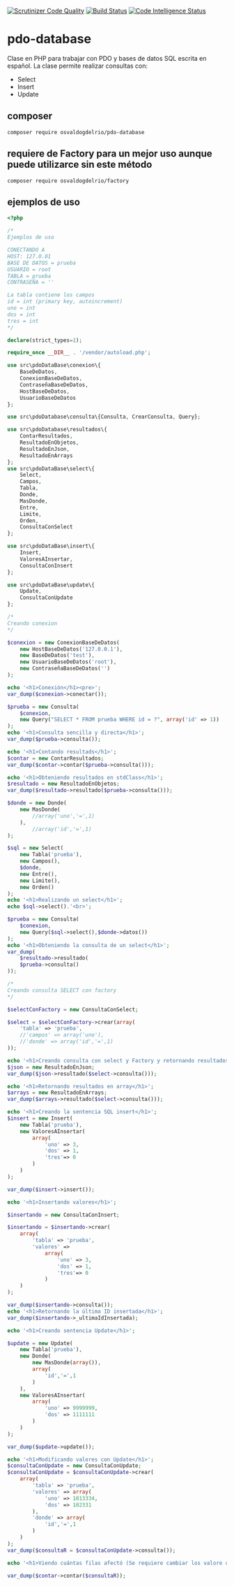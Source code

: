 [![Scrutinizer Code Quality](https://scrutinizer-ci.com/g/OsvaldoGDelRio/pdo-database/badges/quality-score.png?b=main)](https://scrutinizer-ci.com/g/OsvaldoGDelRio/pdo-database/?branch=main)
[![Build Status](https://scrutinizer-ci.com/g/OsvaldoGDelRio/pdo-database/badges/build.png?b=main)](https://scrutinizer-ci.com/g/OsvaldoGDelRio/pdo-database/build-status/main)
[![Code Intelligence Status](https://scrutinizer-ci.com/g/OsvaldoGDelRio/pdo-database/badges/code-intelligence.svg?b=main)](https://scrutinizer-ci.com/code-intelligence)
# pdo-database
Clase en PHP para trabajar con PDO y bases de datos SQL escrita en español.
La clase permite realizar consultas con:
- Select
- Insert
- Update

## composer
```shell
composer require osvaldogdelrio/pdo-database
```

## requiere de Factory para un mejor uso aunque puede utilizarce sin este método
```shell
composer require osvaldogdelrio/factory
```
## ejemplos de uso
```php
<?php

/*
Ejemplos de uso

CONECTANDO A 
HOST: 127.0.01
BASE DE DATOS = prueba
USUARIO = root
TABLA = prueba
CONTRASEÑA = ''

La tabla contiene los campos
id = int (primary key, autoincrement)
uno = int
dos = int
tres = int
*/

declare(strict_types=1);

require_once __DIR__ . '/vendor/autoload.php';

use src\pdoDataBase\conexion\{
    BaseDeDatos,
    ConexionBaseDeDatos,
    ContraseñaBaseDeDatos,
    HostBaseDeDatos,
    UsuarioBaseDeDatos
};

use src\pdoDatabase\consulta\{Consulta, CrearConsulta, Query};

use src\pdoDatabase\resultados\{
    ContarResultados,
    ResultadoEnObjetos,
    ResultadoEnJson,
    ResultadoEnArrays
};
use src\pdoDataBase\select\{
    Select,
    Campos,
    Tabla,
    Donde,
    MasDonde,
    Entre,
    Limite,
    Orden,
    ConsultaConSelect
};

use src\pdoDataBase\insert\{
    Insert,
    ValoresAInsertar,
    ConsultaConInsert
};

use src\pdoDataBase\update\{
    Update,
    ConsultaConUpdate
};

/*
Creando conexion
*/

$conexion = new ConexionBaseDeDatos(
    new HostBaseDeDatos('127.0.0.1'),
    new BaseDeDatos('test'),
    new UsuarioBaseDeDatos('root'),
    new ContraseñaBaseDeDatos('')
);

echo '<h1>Conexión</h1><pre>';
var_dump($conexion->conectar());

$prueba = new Consulta(
    $conexion,
    new Query("SELECT * FROM prueba WHERE id = ?", array('id' => 1))
);
echo '<h1>Consulta sencilla y directa</h1>';
var_dump($prueba->consulta());

echo '<h1>Contando resultads</h1>';
$contar = new ContarResultados;
var_dump($contar->contar($prueba->consulta()));

echo '<h1>Obteniendo resultados en stdClass</h1>';
$resultado = new ResultadoEnObjetos;
var_dump($resultado->resultado($prueba->consulta()));

$donde = new Donde(
    new MasDonde(
        //array('uno','=',1)
    ),
        //array('id','=',1)
);

$sql = new Select(
    new Tabla('prueba'),
    new Campos(),
    $donde,
    new Entre(),
    new Limite(),
    new Orden()
);
echo '<h1>Realizando un select</h1>';
echo $sql->select().'<br>';

$prueba = new Consulta(
    $conexion,
    new Query($sql->select(),$donde->datos())
);
echo '<h1>Obteniendo la consulta de un select</h1>';
var_dump(
    $resultado->resultado(
    $prueba->consulta()
));

/*
Creando consulta SELECT con factory
*/

$selectConFactory = new ConsultaConSelect;

$select = $selectConFactory->crear(array(
    'tabla' => 'prueba',
    //'campos' => array('uno'),
    //'donde' => array('id','=',1)
));

echo '<h1>Creando consulta con select y Factory y retornando resultados en JSON</h1>';
$json = new ResultadoEnJson;
var_dump($json->resultado($select->consulta()));

echo '<h1>Retornando resultados en array</h1>';
$arrays = new ResultadoEnArrays;
var_dump($arrays->resultado($select->consulta()));

echo '<h1>Creando la sentencia SQL insert</h1>';
$insert = new Insert(
    new Tabla('prueba'),
    new ValoresAInsertar(
        array(
            'uno' => 3,
            'dos' => 1,
            'tres'=> 0 
        )
    )
);

var_dump($insert->insert());

echo '<h1>Insertando valores</h1>';

$insertando = new ConsultaConInsert;

$insertando = $insertando->crear(
    array(
        'tabla' => 'prueba',
        'valores' => 
            array(
                'uno' => 3,
                'dos' => 1,
                'tres'=> 0 
            )
    )
);

var_dump($insertando->consulta());
echo '<h1>Retornando la última ID insertada</h1>';
var_dump($insertando->_ultimaIdInsertada);

echo '<h1>Creando sentencia Update</h1>';

$update = new Update(
    new Tabla('prueba'),
    new Donde(
        new MasDonde(array()),
        array(
            'id','=',1
        )
    ),
    new ValoresAInsertar(
        array(
            'uno' => 9999999,
            'dos' => 1111111
        )
    )
);

var_dump($update->update());

echo '<h1>Modificando valores con Update</h1>';
$consultaConUpdate = new ConsultaConUpdate;
$consultaConUpdate = $consultaConUpdate->crear(
    array(
        'tabla' => 'prueba',
        'valores' => array(
            'uno' => 1013334,
            'dos' => 102331
        ),
        'donde' => array(
            'id','=',1
        )
    )
);
var_dump($consultaR = $consultaConUpdate->consulta());

echo '<h1>Viendo cuántas filas afectó (Se requiere cambiar los valore una vez ejecutado para que siga contando, ya que al hacerlo uan vez no modifica de nuevo la columna)</h1>';

var_dump($contar->contar($consultaR));
```